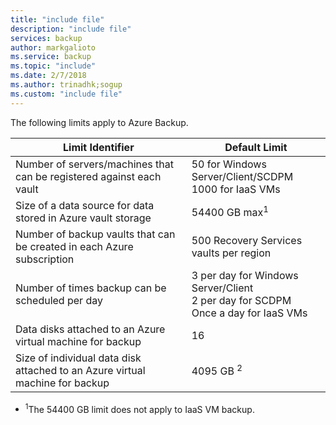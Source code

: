 ```yaml
---
title: "include file"
description: "include file"
services: backup
author: markgalioto
ms.service: backup
ms.topic: "include"
ms.date: 2/7/2018
ms.author: trinadhk;sogup
ms.custom: "include file"
--- 
```



The following limits apply to Azure Backup.

| Limit Identifier | Default Limit |
| --- | --- |
| Number of servers/machines that can be registered against each vault |50 for Windows Server/Client/SCDPM <br/> 1000 for IaaS VMs |
| Size of a data source for data stored in Azure vault storage |54400 GB max<sup>1</sup> |
| Number of backup vaults that can be created in each Azure subscription |500 Recovery Services vaults per region |
| Number of times backup can be scheduled per day |3 per day for Windows Server/Client <br/> 2 per day for SCDPM <br/> Once a day for IaaS VMs |
| Data disks attached to an Azure virtual machine for backup |16 |
| Size of individual data disk attached to an Azure virtual machine for backup| 4095 GB <sup>2</sup>|

* <sup>1</sup>The 54400 GB limit does not apply to IaaS VM backup.
 

